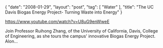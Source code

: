 {
   "date": "2008-01-29",
   "layout": "post",
   "tag": [
      "Water"
   ],
   "title": "The UC Davis Biogas Energy Project- Turning Waste into Energy"
}

https://www.youtube.com/watch?v=U8uG9enWweE  

Join Professor Ruihong Zhang, of the University of California, Davis, College of Engineering, as she tours the campus' innovative Biogas Energy Project. Alon...